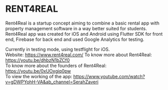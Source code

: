# RENT4REAL

Rent4Real is a startup concept aiming to combine a basic rental app with property management software in a way better suited for students.<br/>
Rent4Real app was created for iOS and Android using Flutter SDK for front end, Firebase for back end and used Google Analytics for testing. <br/>

Currently in testing mode, using testflight for iOS.<br/>
Website: https://www.rent4real.com/
To know more about Rent4Real:	https://youtu.be/dhbzN1bZCf0 <br/>
To know more about the founders of Rent4Real: https://youtu.be/0xUOxgiq0pw <br/>
To view the working of the app: https://www.youtube.com/watch?v=gDWPYohH-VA&ab_channel=SerahZaveri <br/>
